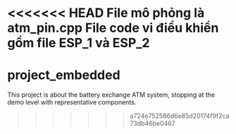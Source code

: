 <<<<<<< HEAD
File mô phỏng là atm_pin.cpp
File code vi điều khiển gồm file ESP_1 và ESP_2
=======
# project_embedded
This project is about the battery exchange ATM system, stopping at the demo level with representative components.
>>>>>>> a724e752586d6e85d20174f9f2ca73db46be0467
